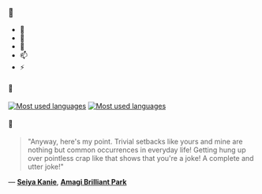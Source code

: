 ### 👋

- 🔭
- 🌱
- 💬
- 📫
- ⚡

#### 🧏

[![Most used languages](https://github-readme-stats-aynah.vercel.app/api/top-langs/?username=aynh&theme=solarized-dark&langs_count=6&layout=compact&hide_title=true)](https://github.com/anuraghazra/github-readme-stats#gh-dark-mode-only)
[![Most used languages](https://github-readme-stats-aynah.vercel.app/api/top-langs/?username=aynh&theme=solarized-light&langs_count=6&layout=compact&hide_title=true)](https://github.com/anuraghazra/github-readme-stats#gh-light-mode-only)

#### 💬

> "Anyway, here's my point. Trivial setbacks like yours and mine are nothing but common occurrences in everyday life! Getting hung up over pointless crap like that shows that you're a joke! A complete and utter joke!"

&mdash; [**Seiya Kanie**](https://myanimelist.net/character.php?q=Seiya%20Kanie&cat=character), [**Amagi Brilliant Park**](https://myanimelist.net/search/all?q=Amagi%20Brilliant%20Park&cat=all)
